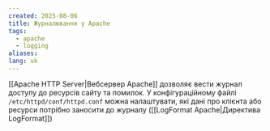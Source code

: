 ```yaml
---
created: 2025-08-06
title: Журналювання у Apache
tags:
  - apache
  - logging
aliases: 
lang: uk
---
```

[[Apache HTTP Server|Вебсервер Apache]] дозволяє вести журнал доступу до ресурсів сайту та помилок. У конфігураційному файлі `/etc/httpd/conf/httpd.conf` можна налаштувати, які дані про клієнта або ресурси потрібно заносити до журналу ([[LogFormat Apache|Директива LogFormat]])
 